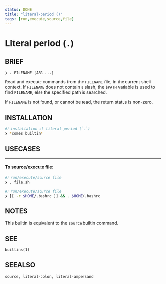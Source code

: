 ```yaml
---
status: DONE
title: "literal-period ()"
tags: [run,execute,source,file]
---
```


# Literal period (`.`)

## BRIEF

    ❯ . FILENAME [ARG ...]

Read and execute commands from the `FILENAME` file, in the current shell context. If `FILENAME` does not contain a slash, the `$PATH` variable is used to find `FILENAME`, else the specified path is searched.

If `FILENAME` is not found, or cannot be read, the return status is non-zero.

## INSTALLATION


```bash
#ℹ︎ installation of literal period (`.`)
❯ *comes builtin*
```


## USECASES

----
#### To source/execute file:


```bash
#ℹ︎ run/execute/source file
❯ . file.sh
```


```bash
#ℹ︎ run/execute/source file
❯ [[ -r $HOME/.bashrc ]] && . $HOME/.bashrc
```



## NOTES

This builtin is equivalent to the `source` builtin command.

## SEE

    builtins(1)

## SEEALSO

    source, literal-colon, literal-ampersand

